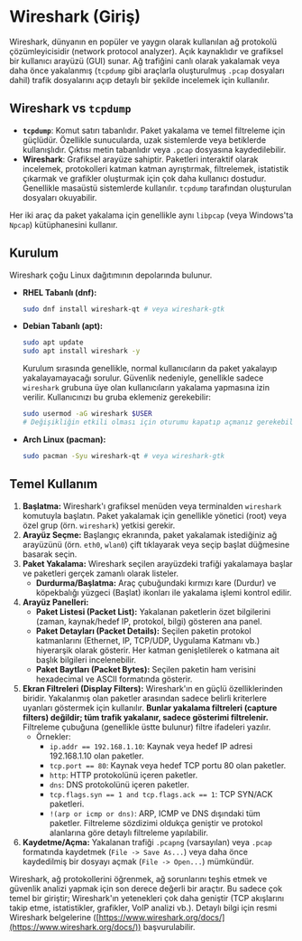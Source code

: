 # Wireshark (Giriş)

Wireshark, dünyanın en popüler ve yaygın olarak kullanılan ağ protokolü çözümleyicisidir (network protocol analyzer). Açık kaynaklıdır ve grafiksel bir kullanıcı arayüzü (GUI) sunar. Ağ trafiğini canlı olarak yakalamak veya daha önce yakalanmış (`tcpdump` gibi araçlarla oluşturulmuş `.pcap` dosyaları dahil) trafik dosyalarını açıp detaylı bir şekilde incelemek için kullanılır.

## Wireshark vs `tcpdump`

*   **`tcpdump`**: Komut satırı tabanlıdır. Paket yakalama ve temel filtreleme için güçlüdür. Özellikle sunucularda, uzak sistemlerde veya betiklerde kullanışlıdır. Çıktısı metin tabanlıdır veya `.pcap` dosyasına kaydedilebilir.
*   **Wireshark**: Grafiksel arayüze sahiptir. Paketleri interaktif olarak incelemek, protokolleri katman katman ayrıştırmak, filtrelemek, istatistik çıkarmak ve grafikler oluşturmak için çok daha kullanıcı dostudur. Genellikle masaüstü sistemlerde kullanılır. `tcpdump` tarafından oluşturulan dosyaları okuyabilir.

Her iki araç da paket yakalama için genellikle aynı `libpcap` (veya Windows'ta `Npcap`) kütüphanesini kullanır.

## Kurulum

Wireshark çoğu Linux dağıtımının depolarında bulunur.

*   **RHEL Tabanlı (dnf):**
    ```bash
    sudo dnf install wireshark-qt # veya wireshark-gtk
    ```
*   **Debian Tabanlı (apt):**
    ```bash
    sudo apt update
    sudo apt install wireshark -y
    ```
    Kurulum sırasında genellikle, normal kullanıcıların da paket yakalayıp yakalayamayacağı sorulur. Güvenlik nedeniyle, genellikle sadece `wireshark` grubuna üye olan kullanıcıların yakalama yapmasına izin verilir. Kullanıcınızı bu gruba eklemeniz gerekebilir:
    ```bash
    sudo usermod -aG wireshark $USER 
    # Değişikliğin etkili olması için oturumu kapatıp açmanız gerekebilir.
    ```
*   **Arch Linux (pacman):**
    ```bash
    sudo pacman -Syu wireshark-qt # veya wireshark-gtk
    ```

## Temel Kullanım

1.  **Başlatma:** Wireshark'ı grafiksel menüden veya terminalden `wireshark` komutuyla başlatın. Paket yakalamak için genellikle yönetici (root) veya özel grup (örn. `wireshark`) yetkisi gerekir.
2.  **Arayüz Seçme:** Başlangıç ekranında, paket yakalamak istediğiniz ağ arayüzünü (örn. `eth0`, `wlan0`) çift tıklayarak veya seçip başlat düğmesine basarak seçin.
3.  **Paket Yakalama:** Wireshark seçilen arayüzdeki trafiği yakalamaya başlar ve paketleri gerçek zamanlı olarak listeler.
    *   **Durdurma/Başlatma:** Araç çubuğundaki kırmızı kare (Durdur) ve köpekbalığı yüzgeci (Başlat) ikonları ile yakalama işlemi kontrol edilir.
4.  **Arayüz Panelleri:**
    *   **Paket Listesi (Packet List):** Yakalanan paketlerin özet bilgilerini (zaman, kaynak/hedef IP, protokol, bilgi) gösteren ana panel.
    *   **Paket Detayları (Packet Details):** Seçilen paketin protokol katmanlarını (Ethernet, IP, TCP/UDP, Uygulama Katmanı vb.) hiyerarşik olarak gösterir. Her katman genişletilerek o katmana ait başlık bilgileri incelenebilir.
    *   **Paket Baytları (Packet Bytes):** Seçilen paketin ham verisini hexadecimal ve ASCII formatında gösterir.
5.  **Ekran Filtreleri (Display Filters):** Wireshark'ın en güçlü özelliklerinden biridir. Yakalanmış olan paketler arasından sadece belirli kriterlere uyanları göstermek için kullanılır. **Bunlar yakalama filtreleri (capture filters) değildir; tüm trafik yakalanır, sadece gösterimi filtrelenir.** Filtreleme çubuğuna (genellikle üstte bulunur) filtre ifadeleri yazılır.
    *   Örnekler:
        *   `ip.addr == 192.168.1.10`: Kaynak veya hedef IP adresi 192.168.1.10 olan paketler.
        *   `tcp.port == 80`: Kaynak veya hedef TCP portu 80 olan paketler.
        *   `http`: HTTP protokolünü içeren paketler.
        *   `dns`: DNS protokolünü içeren paketler.
        *   `tcp.flags.syn == 1 and tcp.flags.ack == 1`: TCP SYN/ACK paketleri.
        *   `!(arp or icmp or dns)`: ARP, ICMP ve DNS dışındaki tüm paketler.
    Filtreleme sözdizimi oldukça geniştir ve protokol alanlarına göre detaylı filtreleme yapılabilir.
6.  **Kaydetme/Açma:** Yakalanan trafiği `.pcapng` (varsayılan) veya `.pcap` formatında kaydetmek (`File -> Save As...`) veya daha önce kaydedilmiş bir dosyayı açmak (`File -> Open...`) mümkündür.

Wireshark, ağ protokollerini öğrenmek, ağ sorunlarını teşhis etmek ve güvenlik analizi yapmak için son derece değerli bir araçtır. Bu sadece çok temel bir giriştir; Wireshark'ın yetenekleri çok daha geniştir (TCP akışlarını takip etme, istatistikler, grafikler, VoIP analizi vb.). Detaylı bilgi için resmi Wireshark belgelerine ([https://www.wireshark.org/docs/](https://www.wireshark.org/docs/)) başvurulabilir.
